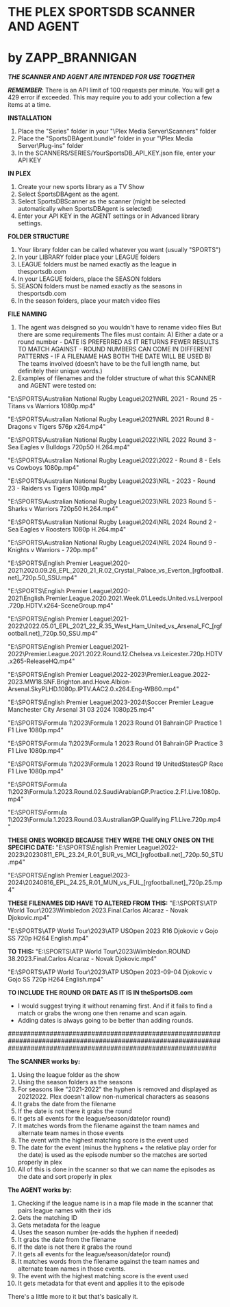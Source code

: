 
# THE PLEX SPORTSDB SCANNER AND AGENT      
# by ZAPP_BRANNIGAN

***THE SCANNER AND AGENT ARE INTENDED FOR USE TOGETHER***

***REMEMBER***: There is an API limit of 100 requests per minute. You will get a 429 error if exceeded. This may require you to add your collection a few items at a time.

**INSTALLATION**
1.	Place the "Series" folder in your "\Plex Media Server\Scanners\" folder
2.	Place the "SportsDBAgent.bundle" folder in your "\Plex Media Server\Plug-ins\" folder
3. In the SCANNERS/SERIES/YourSportsDB_API_KEY.json file, enter your API KEY

**IN PLEX**
1.  Create your new sports library as a TV Show
2.	Select SportsDBAgent as the agent.
3.	Select SportsDBScanner as the scanner (might be selected automatically when SportsDBAgent is selected)
4.  Enter your API KEY in the AGENT settings or in Advanced library settings.

**FOLDER STRUCTURE**
1. Your library folder can be called whatever you want (usually "SPORTS")
2. In your LIBRARY folder place your LEAGUE folders
3. LEAGUE folders must be named exactly as the league in thesportsdb.com
4. In your LEAGUE folders, place the SEASON folders
5. SEASON folders must be named exactly as the seasons in thesportsdb.com
6. In the season folders, place your match video files

**FILE NAMING**
1. The agent was deisgned so you wouldn't have to rename video files
    But there are some requirements
    The files must contain:
        A) Either a date or a round number 
            - DATE IS PREFERRED AS IT RETURNS FEWER RESULTS TO MATCH AGAINST
            - ROUND NUMBERS CAN COME IN DIFFERENT PATTERNS
            - IF A FILENAME HAS BOTH THE DATE WILL BE USED
        B) The teams involved (doesn't have to be the full length name, but definitely their unique words.)
2. Examples of filenames and the folder structure of what this SCANNER and AGENT were tested on:

"E:\SPORTS\Australian National Rugby League\2021\NRL 2021 - Round 25 - Titans vs Warriors 1080p.mp4"

"E:\SPORTS\Australian National Rugby League\2021\NRL 2021 Round 8 - Dragons v Tigers 576p x264.mp4"

"E:\SPORTS\Australian National Rugby League\2022\NRL 2022 Round 3 - Sea Eagles v Bulldogs 720p50 H.264.mp4"

"E:\SPORTS\Australian National Rugby League\2022\2022 - Round 8 - Eels vs Cowboys 1080p.mp4"

"E:\SPORTS\Australian National Rugby League\2023\NRL - 2023 - Round 23 - Raiders vs Tigers 1080p.mp4"

"E:\SPORTS\Australian National Rugby League\2023\NRL 2023 Round 5 - Sharks v Warriors 720p50 H.264.mp4"

"E:\SPORTS\Australian National Rugby League\2024\NRL 2024 Round 2 - Sea Eagles v Roosters 1080p H.264.mp4"

"E:\SPORTS\Australian National Rugby League\2024\NRL 2024 Round 9 - Knights v Warriors - 720p.mp4"

"E:\SPORTS\English Premier League\2020-2021\2020.09.26_EPL_2020_21_R.02_Crystal_Palace_vs_Everton_[rgfootball.net]_720p.50_SSU.mp4"

"E:\SPORTS\English Premier League\2020-2021\English.Premier.League.2020.2021.Week.01.Leeds.United.vs.Liverpool.720p.HDTV.x264-SceneGroup.mp4"

"E:\SPORTS\English Premier League\2021-2022\2022.05.01_EPL_2021_22_R.35_West_Ham_United_vs_Arsenal_FC_[rgfootball.net]_720p.50_SSU.mp4"

"E:\SPORTS\English Premier League\2021-2022\Premier.League.2021.2022.Round.12.Chelsea.vs.Leicester.720p.HDTV.x265-ReleaseHQ.mp4"

"E:\SPORTS\English Premier League\2022-2023\Premier.League.2022-2023.MW18.SNF.Brighton.and.Hove.Albion-Arsenal.SkyPLHD.1080p.IPTV.AAC2.0.x264.Eng-WB60.mp4"

"E:\SPORTS\English Premier League\2023-2024\Soccer Premier League Manchester City Arsenal 31 03 2024 1080p25.mp4"

"E:\SPORTS\Formula 1\2023\Formula 1 2023 Round 01 BahrainGP Practice 1 F1 Live 1080p.mp4"

"E:\SPORTS\Formula 1\2023\Formula 1 2023 Round 01 BahrainGP Practice 3 F1 Live 1080p.mp4"

"E:\SPORTS\Formula 1\2023\Formula 1 2023 Round 19 UnitedStatesGP Race F1 Live 1080p.mp4"

"E:\SPORTS\Formula 1\2023\Formula.1.2023.Round.02.SaudiArabianGP.Practice.2.F1.Live.1080p.mp4"

"E:\SPORTS\Formula 1\2023\Formula.1.2023.Round.03.AustralianGP.Qualifying.F1.Live.720p.mp4"


**THESE ONES WORKED BECAUSE THEY WERE THE ONLY ONES ON THE SPECIFIC DATE:**
"E:\SPORTS\English Premier League\2022-2023\20230811_EPL_23.24_R.01_BUR_vs_MCI_[rgfootball.net]_720p.50_STU.mp4"

"E:\SPORTS\English Premier League\2023-2024\20240816_EPL_24.25_R.01_MUN_vs_FUL_[rgfootball.net]_720p.25.mp4"


**THESE FILENAMES DID HAVE TO ALTERED FROM THIS:**
"E:\SPORTS\ATP World Tour\2023\Wimbledon 2023.Final.Carlos Alcaraz - Novak Djokovic.mp4"

"E:\SPORTS\ATP World Tour\2023\ATP USOpen 2023 R16 Djokovic v Gojo SS 720p H264 English.mp4"

**TO THIS:**
"E:\SPORTS\ATP World Tour\2023\Wimbledon.ROUND 38.2023.Final.Carlos Alcaraz - Novak Djokovic.mp4"

"E:\SPORTS\ATP World Tour\2023\ATP USOpen 2023-09-04 Djokovic v Gojo SS 720p H264 English.mp4"

**TO INCLUDE THE ROUND OR DATE AS IT IS IN theSportsDB.com**

- I would suggest trying it without renaming first. And if it fails to find a match or grabs the wrong one then rename and scan again. 
- Adding dates is always going to be better than adding rounds.


#######################################################################################################################################################################

**The SCANNER works by:**
1.  Using the league folder as the show
2.  Using the season folders as the seasons
3.  For seasons like "2021-2022" the hyphen is removed and displayed as 20212022. Plex doesn't allow non-numerical characters as seasons
4.  It grabs the date from the filename
5.  If the date is not there it grabs the round
6.  It gets all events for the league/season/date(or round)
7.  It matches words from the filename against the team names and alternate team names in those events
8.  The event with the highest matching score is the event used
9.  The date for the event (minus the hyphens + the relative play order for the date) is used as the episode number so the matches are sorted properly in plex
10. All of this is done in the scanner so that we can name the episodes as the date and sort properly in plex

**The AGENT works by:**
1.  Checking if the league name is in a map file made in the scanner that pairs league names with their ids
2.  Gets the matching ID
3.  Gets metadata for the league
4.  Uses the season number (re-adds the hyphen if needed)
5.  It grabs the date from the filename
6.  If the date is not there it grabs the round
7.  It gets all events for the league/season/date(or round)
8.  It matches words from the filename against the team names and alternate team names in those events. 
9.  The event with the highest matching score is the event used
10. It gets metadata for that event and applies it to the episode

There's a little more to it but that's basically it.
